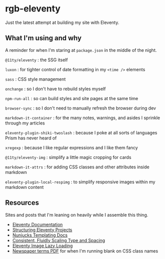 # rgb-eleventy

Just the latest attempt at building my site with Eleventy.

## What I'm using and why

A reminder for when I'm staring at `package.json` in the middle of the night.

`@11ty/eleventy`
: the SSG itself

`luxon`
: for tighter control of date formatting in my `<time />` elements

`sass`
: CSS style management

`onchange`
: so I don't have to rebuild styles myself

`npm-run-all`
: so can build styles and site pages at the same time

`browser-sync`
: so I don't need to manually refresh the browser during dev

`markdown-it-container`
: for the many notes, warnings, and asides I sprinkle through my articles

`eleventy-plugin-shiki-twoslash`
: because I poke at all sorts of languages Prism has never heard of

`xregexp`
: because I like regular expressions and I like them fancy

`@11ty/eleventy-img`
: simplify a little magic cropping for cards

`markdown-it-attrs`
: for adding CSS classes and other attributes inside markdown

`eleventy-plugin-local-respimg`
: to simplify responsive images within my markdown content

## Resources

Sites and posts that I'm leaning on heavily while I assemble this thing.

- [Eleventy Documentation](https://www.11ty.dev/docs/)
- [Structuring Eleventy
  Projects](https://www.webstoemp.com/blog/eleventy-projects-structure/)
- [Nunjucks Templating
  Docs](https://mozilla.github.io/nunjucks/templating.html)
- [Consistent, Fluidly Scaling Type and Spacing](https://css-tricks.com/consistent-fluidly-scaling-type-and-spacing/)
- [Eleventy Image Lazy Loading](https://www.aleksandrhovhannisyan.com/blog/eleventy-image-lazy-loading/) 
- [Newspaper terms
  PDF](https://nieonline.com/coloradonie/downloads/journalism/GlossaryOfNewspaperTerms.pdf)
  for when I'm running blank on CSS class names
